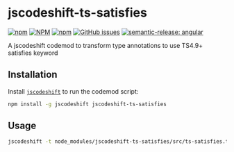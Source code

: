 # jscodeshift-ts-satisfies

[![npm](https://img.shields.io/npm/v/jscodeshift-ts-satisfies?style=flat-square)](https://www.npmjs.com/package/jscodeshift-ts-satisfies?activeTab=versions)
[![NPM](https://img.shields.io/npm/l/jscodeshift-ts-satisfies?style=flat-square)](https://raw.githubusercontent.com/manbearwiz/jscodeshift-ts-satisfies/master/LICENSE)
[![npm](https://img.shields.io/npm/dt/jscodeshift-ts-satisfies?style=flat-square)](https://www.npmjs.com/package/jscodeshift-ts-satisfies)
[![GitHub issues](https://img.shields.io/github/issues/manbearwiz/jscodeshift-ts-satisfies?style=flat-square)](https://github.com/manbearwiz/jscodeshift-ts-satisfies/issues)
[![semantic-release: angular](https://img.shields.io/badge/semantic--release-angular-e10079?logo=semantic-release&style=flat-square)](https://github.com/semantic-release/semantic-release)

A jscodeshift codemod to transform type annotations to use TS4.9+ satisfies keyword

## Installation

Install [`jscodeshift`](https://github.com/facebook/jscodeshift) to run the
codemod script:

```sh
npm install -g jscodeshift jscodeshift-ts-satisfies
```

## Usage

```sh
jscodeshift -t node_modules/jscodeshift-ts-satisfies/src/ts-satisfies.ts  stories/**/*.ts
```
